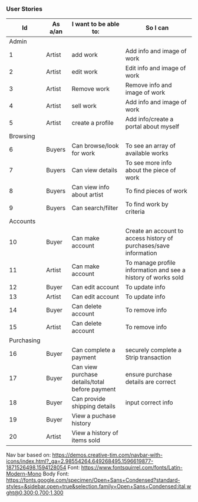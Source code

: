 ### User Stories
|   Id          	|   As a/an    	|   I want to be able to:                           	|   So I can                                                           	|
|---------------	|--------------	|---------------------------------------------------	|----------------------------------------------------------------------	|
|   Admin       	|              	|                                                   	|                                                                      	|
|   1           	|   Artist     	|   add work                                        	|   Add info and image of work                                         	|
| 2             	|   Artist     	|   edit work                                       	|   Edit info and image of work                                        	|
| 3             	|   Artist     	|   Remove work                                     	|   Remove info and image of work                                      	|
| 4             	|   Artist     	|   sell work                                       	|   Add info and image of work                                         	|
| 5             	|   Artist     	|   create a profile                                	|   Add info/create a portal about myself                              	|
|   Browsing    	|              	|                                                   	|                                                                      	|
| 6             	|   Buyers     	|   Can browse/look for work                        	|    To see an array of available works                                	|
| 7             	|   Buyers     	|   Can view details                                	|   To see more info about the piece of work                           	|
| 8             	|   Buyers     	|   Can view info about artist                      	|   To find pieces of work                                             	|
| 9             	|   Buyers     	|   Can search/filter                               	|   To find work by criteria                                           	|
|   Accounts    	|              	|                                                   	|                                                                      	|
| 10            	|   Buyer      	|   Can make account                                	|    Create an account to access history of purchases/save information 	|
| 11            	|   Artist     	|   Can make account                                	|    To manage profile information and see a history of works sold     	|
| 12            	|   Buyer      	|   Can edit account                                	|    To update info                                                    	|
| 13            	|   Artist     	|   Can edit account                                	|    To update info                                                    	|
| 14            	|   Buyer      	|   Can delete account                              	|    To remove info                                                    	|
| 15            	|   Artist     	|   Can delete account                              	|    To remove info                                                    	|
|   Purchasing  	|              	|                                                   	|                                                                      	|
| 16            	|   Buyer      	|   Can complete a payment                          	|    securely complete a Strip transaction                             	|
| 17            	|   Buyer      	|   Can view purchase details/total before payment  	|    ensure purchase details are correct                               	|
| 18            	|   Buyer      	|   Can provide shipping details                    	|    input correct info                                                	|
| 19            	|   Buyer      	|   View a puchase history                          	|                                                                      	|
| 20            	|   Artist     	|   View a history of items sold                    	|                                                                      	|



Nav bar based on: https://demos.creative-tim.com/navbar-with-icons/index.html?_ga=2.98554264.649268495.1596619877-1871526498.1594128054
Font: https://www.fontsquirrel.com/fonts/Latin-Modern-Mono
Body Font: https://fonts.google.com/specimen/Open+Sans+Condensed?standard-styles=&sidebar.open=true&selection.family=Open+Sans+Condensed:ital,wght@0,300;0,700;1,300
